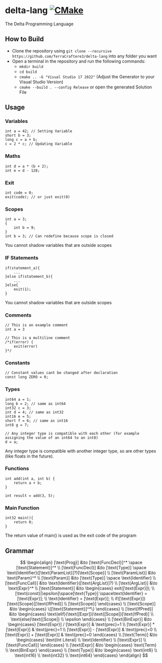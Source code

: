 # delta-lang [![CMake](https://github.com/TerraCraftere3/delta-lang/actions/workflows/cmake_windows.yml/badge.svg)](https://github.com/TerraCraftere3/delta-lang/actions/workflows/cmake_windows.yml)
The Delta Programming Language

## How to Build
- Clone the repository using `git clone --recursive https://github.com/TerraCraftere3/delta-lang` into any folder you want
- Open a terminal in the repository and run the following commands:
    - `mkdir build`
    - `cd build`
    - `cmake .. -G "Visual Studio 17 2022"` (Adjust the Generator to your Visual Studio Version)
    - `cmake --build . --config Release` or open the generated Solution File

## Usage
### Variables
```
int a = 42; // Setting Variable
short b = 3;
long c = a + b;  
c = 2 * c; // Updating Variable
```

### Maths 
```
int d = a * (b + 2);
int e = d - 128;
```

### Exit
```
int code = 0;
exit(code); // or just exit(0)
```

### Scopes
```
int a = 3;
{
    int b = 9;
}
int b = 3; // Can redefine because scope is closed
```
You cannot shadow variables that are outside scopes

### IF Statements
```
if(statement_a){
    ...
}else if(statement_b){
    ...
}else{
    exit(1);
}
```
You cannot shadow variables that are outside scopes

### Comments
```
// This is an example comment
int a = 3

// This is a multiline comment
/*if(error) {
    exit(error)
}*/
```

### Constants
```
// Constant values cant be changed after declaration
const long ZERO = 0;
```

### Types
```
int64 a = 1;
long b = 2; // same as int64
int32 c = 3;
int d = 4; // same as int32
int16 e = 5;
short f = 6; // same as int16
int8 g = 7;

// Any integer type is compatible with each other (for example assigning the value of an int64 to an int8)
d = a;
```
Any integer type is compatible with another integer type, so are other types (like floats in the future).

### Functions
```
int add(int a, int b) {
    return a + b;
}

int result = add(3, 5);
```

### Main Function

```
int32 main(){
    return 0;
}
```
The return value of main() is used as the exit code of the program

## Grammar
$$
\begin{align}
[\text{Prog}] &\to [\text{FuncDecl}]^* \space [\text{Statement}]^*
\\
[\text{FuncDecl}] &\to [\text{Type}] \space \text{Identifier}([\text{ParamList}]?)[\text{Scope}]
\\
[\text{ParamList}] &\to \text{Param}^*
\\
[\text{Param}] &\to [\text{Type}] \space \text{Identifier}
\\
[\text{FuncCall}] &\to \text{Identifier}([\text{ArgList}]?)
\\
[\text{ArgList}] &\to \text{Expr}^*
\\
[\text{Statement}] &\to 
\begin{cases}
    exit([\text{Expr}]); 
    \\
    [\text{const}|\epsilon]\space[\text{Type}] \space\text{Identifier} = [\text{Expr}];
    \\
    \text{Identifier} = [\text{Expr}];
    \\
    if([\text{Expr}])[\text{Scope}][\text{IfPred}]
    \\
    [\text{Scope}]
\end{cases}
\\
[\text{Scope}] &\to
\begin{cases}
    \{[\text{Statement}]^*\}
\end{cases}
\\
[\text{IfPred}] &\to
\begin{cases}
    \text{elif}(\text{[Expr]})\text{[Scope]}[\text{IfPred}]
    \\
    \text{else}\text{[Scope]}
    \\
    \epsilon
\end{cases}
\\
[\text{BinExpr}] &\to
\begin{cases}
    [\text{Expr}] / [\text{Expr}] & \text{prec}=1
    \\
    [\text{Expr}] * [\text{Expr}] & \text{prec}=1
    \\
    [\text{Expr}] - [\text{Expr}] & \text{prec}=0
    \\
    [\text{Expr}] + [\text{Expr}] & \text{prec}=0
\end{cases}
\\
[\text{Term}] &\to 
\begin{cases}
    \text{Int Literal}
    \\
    \text{Identifier}
    \\
    [\text{Expr}]
    \\
    [\text{FuncCall}]
\end{cases}
\\
[\text{Expr}] &\to 
\begin{cases}
    \text{Term}
    \\
    \text{BinExpr}
\end{cases}
\\
[\text{Type}] &\to 
\begin{cases}
    \text{int8}
    \\
    \text{int16}
    \\
    \text{int32}
    \\
    \text{int64}
\end{cases}
\end{align}
$$